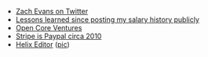 - [Zach Evans on Twitter](https://twitter.com/zqevans/status/1579900653295775745)
- [Lessons learned since posting my salary history publicly](https://www.jvt.me/posts/2022/09/21/year-later-salary-history/)
- [Open Core Ventures](https://opencoreventures.com)
- [Stripe is Paypal circa 2010](https://learnjsthehardway.com/blog/18-stripe-is-paypal-circa-2010/)
- [Helix Editor](https://helix-editor.com) ([pic](https://github.com/helix-editor/helix/raw/master/screenshot.png))